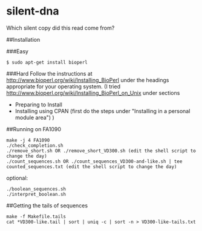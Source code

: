 silent-dna
==========

Which silent copy did this read come from?


##Installation

###Easy

    $ sudo apt-get install bioperl

###Hard
Follow the instructions at 
http://www.bioperl.org/wiki/Installing_BioPerl
under the headings appropriate for your operating system.
(I tried http://www.bioperl.org/wiki/Installing_BioPerl_on_Unix under sections
 - Preparing to Install
 - Installing using CPAN (first do the steps under "Installing in a personal module area")
)

##Running on FA1090

    make -j 4 FA1090
    ./check_completion.sh
    ./remove_short.sh OR ./remove_short_VD300.sh (edit the shell script to change the day)
    ./count_sequences.sh OR ./count_sequences_VD300-and-like.sh | tee counted_sequences.txt (edit the shell script to change the day)

optional:

    ./boolean_sequences.sh
    ./interpret_boolean.sh

##Getting the tails of sequences

    make -f Makefile.tails
    cat *VD300-like.tail | sort | uniq -c | sort -n > VD300-like-tails.txt

